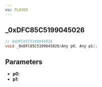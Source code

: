 ```yaml
---
ns: PLAYER
---
```

## _0xDFC85C5199045026

```c
// 0xDFC85C5199045026
void _0xDFC85C5199045026(Any p0, Any p1);
```

## Parameters
* **p0**:
* **p1**:
